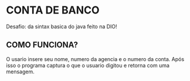 # CONTA DE BANCO

 Desafio: da sintax basica do java feito na DIO!

 ## COMO FUNCIONA?
    
O usario insere seu nome, numero da agencia e o numero da conta. Após isso o programa captura o que o usuario digitou e retorna com uma mensagem.